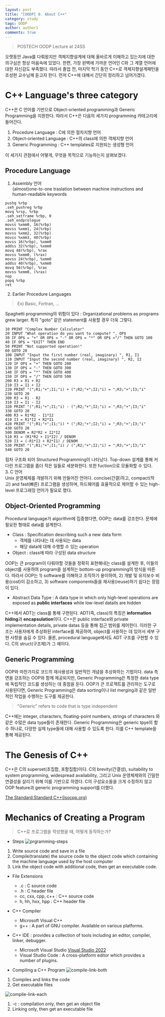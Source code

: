 ```yaml
---
layout: post
title: "[OODP] 0. About C++"
category: study
tags: OODP
author: author1
comments: true
---
```


> POSTECH OODP Lecture at 24SS

오랫동안 Java를 다뤄왔지만 객체지향설계에 대해 올바르게 이해하고 있는지에 대한 의구심은 항상 마음속에 있었다. 한편, 가장 완벽에 가까운 언어인 C와 그 계열 언어에 대한 자신감도 부족했다. 따라서 졸업 전, 마지막 학기 동안 C++로 객체지향설계패턴을 조성현 교수님께 듣고자 한다.
먼저 C++에 대해서 간단히 정리하고 넘어가겠다.

# C++ Language's three category
C++은 C 언어를 기반으로 Object-oriented programming과 Generic Programming을 지원한다.
따라서 C++은 다음의 세가지 programming 카테고리에 들어간다.
1. Procedure Language : C에 의한 절차지향 언어
2. Object-oriented Language : C++의 class에 의한 객체지향 언어
3. Generic Programming : C++ templates로 지원되는 생성형 언어

이 세가지 관점에서 어떻게, 무엇을 목적으로 기능하는지 살펴보겠다.

<!--more-->

## Procedure Language
1. Assembly 언어 <br>
(almost)one-to-one traslation between machine instructions and human-readable keywords <br>
```assembly
pushq %rbp
.seh_pushreg %rbp
movq %rsp, %rbp
.seh_setframe %rbp, 0
.seh_endprologue
movss %xmm0, 16(%rbp)
movss %xmm1, 24(%rbp)
movss %xmm2, 32(%rbp)
movss %xmm3, 40(%rbp)
movss 16(%rbp), %xmm0
addss 32(%rbp), %xmm0
movq 48(%rbp), %rax
movss %xmm0, (%rax)
movss 24(%rbp), %xmm0
addss 40(%rbp), %xmm0
movq 56(%rbp), %rax
movss %xmm0, (%rax)
nop
popq %rbp
ret
```
2. Earlier Procedure Languages <br>
> Ex) Basic, Fortran, ...

Spaghetti programming의 위험이 있다 : Organizational problems as programs grew larger. 특히 "goto" 같은 statement를 사용할 경우 더욱 그렇다.<br>
``` Fortran
10 PRINT "Complex Number Calculator"
20 INPUT "What operation do you want to compute? ", OP$
30 IF OP$ = "+" OR OP$ = "-" OR OP$ = "*" OR OP$ ="/" THEN GOTO 100
40 IF OP$ = "EXIT" THEN END
50 PRINT "Not supported operation!"
60 GOTO 20
100 INPUT "Input the first number (real, imaginary) ", R1, I1
110 INPUT "Input the second number (real, imaginary) ", R2, I2
120 IF OP$ = "+" THEN GOTO 200
130 IF OP$ = "-" THEN GOTO 300
140 IF OP$ = "*" THEN GOTO 400
150 IF OP$ = "/" THEN GOTO 500
200 R3 = R1 + R2
210 I3 = I1 + I2
220 PRINT "(";R1;"+";I1;"i) + (";R2;"+";I2;"i) = ";R3;"+";I3;"i"
230 GOTO 20
300 R3 = R1 - R2
310 I3 = I1 - I2
320 PRINT "(";R1;"+";I1;"i) - (";R2;"+";I2;"i) = ";R3;"+";I3;"i"
330 GOTO 20
400 R3 = R1*R2 - I1*I2
410 I3 = R1*I2 + R2*I1
420 PRINT "(";R1;"+";I1;"i) * (";R2;"+";I2;"i) = ";R3;"+";I3;"i"
430 GOTO 20
500 DENOM = R2*R2 + I2*I2
510 R3 = (R1*R2 + I1*I2) / DENOM
520 I3 = (-R1*I2 + R2*I1) / DENOM
530 PRINT "(";R1;"+";I1;"i) / (";R2;"+";I2;"i) = ";R3;"+";I3;"i"
540 GOTO 20
``` 
점차 구조화 되어 Structured Programming이 나타났다. Top-down 설계를 통해 커다란 프로그램을 좀더 작은 일들로 세분화한다. 또한 fuction으로 모듈화할 수 있다. <br>
3. C 언어 <br>
Unix 운영체제를 개발하기 위해 만들어진 언어다. 
concise(간결)하고, compact(작고) and fast(빠른) 프로그램을 생성하며, 하드웨어를 효율적으로 제어할 수 있는 high-level 프로그래밍 언어가 필요로 했다.

## Object-Oriented Programming
Procedural language가 algorithm에 집중했다면, OOP는 data를 강조한다. 문제에 필요한 형태로 data를 설계한다.
- Class : Specification describing such a new data form
    - 객체를 나타내는 데 사용되는 data
    - 해당 data에 대해 수행할 수 있는 operation
- Object : class에 따라 구성된 data structure

OOP는 큰 program이 다뤄야할 것들을 정확히 표현해내는 class를 설계한 후, 이들의 object를 사용하여 program을 설계하는 bottom-up programming의 방식을 따른다.
따라서 OOP는 1) software를 이해하고 조직하기 용이하여, 2) 개발 및 유지보수 비용(cost)이 감소하고, 3) software components들을 재사용(reuse)하기 쉽다는 장점이 있다.

* Abstract Data Type : A data type in which only high-level operations are exposed as **public interfaces** while low-level datails are hidden

C++에서 ADT는 class를 통해 구현된다. ADT(즉, class)의 특징은 **information hiding**과 **encapsulation**이다. C++은 public interface와 private implementation details, private datas 등을 통해 접근 범위를 제어한다. 이러한 구조는 사용자에게 추상화된 interface를 제공하여, object를 사용하는 데 있어서 세부 구현 사항을 숨길 수 있다.
물론, procedural language에서도 ADT 구조를 구현할 수 있다. C의 struct(구조체)가 그 예이다.

## Generic Programming
OOP와 마찬가지로 코드의 재사용성과 일반적인 개념을 추상화하는 기법이다. data 측면을 강조하는 OOP와 함께 제공되지만, Generic Programming은 특정한 data type에 독립적인 코드를 생성하는 데 중점을 둔다.
OOP가 큰 프로젝트를 관리하는 도구로 사용된다면, Generic Programming은 data sorting이나 list merging과 같은 일반적인 작업을 수행하는 도구를 제공한다.

> "Generic" refers to code that is type independent

C++에는 integer, characters, floating-point numbers, strings of characters 와 같은 수많은 data type들이 존재한다. Generic Programming은 generic tpye의 함수 하나로, 다양한 실제 type들에 대해 사용할 수 있도록 한다. 이를 C++ template을 통해 제공된다.

# The Genesis of C++
C++은 C의 superset(초집합, 포함집합)이다.
C의 brevity(간결성), suitability to system programming, widespread availability, 그리고 Unix 운영체제와의 긴밀한 연결성을 살리기 위해 이를 기반으로 하였다.
C의 구성요소들을 크게 수정하지 않고 OOP feature과 generic programming support를 더했다.

[The Standard:Standard C++(isocpp.org)](https://isocpp.org/std/the-standard)

# Mechanics of Creating a Program
> C++로 프로그램을 작성했을 때, 어떻게 동작하는가?

* Steps
![prgramming-steps](/assets/img/2024-02-10/programming-steps.png)
1. Write source code and save in a file
2. Compile(translate) the source code to the object code which containing the machine language used by the host computer
3. Link the object code with additional code, then get an executable code.

* File Extensions
    - .c : C source code
    - .h : C header file
    - cc, cxx, cpp, c++ : C++ source code
    - h, hh, hxx, hpp : C++ header file

* C++ Compiler
    - Microsoft Visual C++
    - g++ : A part of GNU compiler. Available on various platforms.
* C++ IDE : provides a collection of tools including an editor, compiler, linker, debugger.
    - Microsoft Visual Studio
        [Visual Studio 2022](https://visualstudio.microsoft.com/ko/vs/community/)
    - Visual Studio Code : A cross-platform editor which provides a number of plugins.

* Compiling a C++ Program
![compile-link-both](/assets/img/2024-02-19/compile-link-both.png)
1. Compiles and links the code
2. Get executable files

![compile-link-each](/assets/img/2024-02-19/compile-link-each.png)
1. -c : compilation only, then get an object file
2. Linking only, then get an executable file
